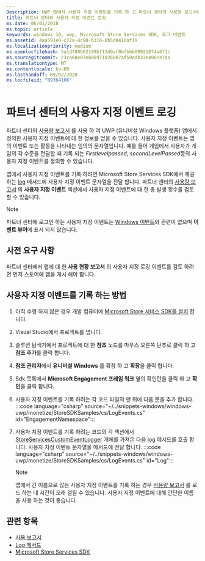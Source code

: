 ```yaml
---
Description: UWP 앱에서 사용자 지정 이벤트를 기록 하 고 파트너 센터의 사용량 보고서에서 해당 이벤트를 검토할 수 있습니다.
title: 파트너 센터의 사용자 지정 이벤트 로깅
ms.date: 06/01/2018
ms.topic: article
keywords: windows 10, uwp, Microsoft Store Services SDK, 로그 이벤트
ms.assetid: 4aa591e0-c22a-4c90-b316-0b5d0410af19
ms.localizationpriority: medium
ms.openlocfilehash: 5a1df08b62199bf1249af8bfbbb00921874a671c
ms.sourcegitcommit: c3ca68e87eb06971826087af59adb33e490ce7da
ms.translationtype: MT
ms.contentlocale: ko-KR
ms.lasthandoff: 09/02/2020
ms.locfileid: "89364106"
---
```

# <a name="log-custom-events-for-partner-center"></a>파트너 센터의 사용자 지정 이벤트 로깅

파트너 센터의 [사용량 보고서](../publish/usage-report.md) 를 사용 하 여 UWP (유니버설 Windows 플랫폼) 앱에서 정의한 사용자 지정 이벤트에 대 한 정보를 얻을 수 있습니다. 사용자 지정 이벤트는 앱의 이벤트 또는 활동을 나타내는 임의의 문자열입니다. 예를 들어 게임에서 사용자가 게임의 각 수준을 전달할 때 기록 되는 *Firstlevelpassed*, *secondLevelPassed*등의 사용자 지정 이벤트를 정의할 수 있습니다.

앱에서 사용자 지정 이벤트를 기록 하려면 Microsoft Store Services SDK에서 제공 하는 [log](/uwp/api/microsoft.services.store.engagement.storeservicescustomeventlogger.log) 메서드에 사용자 지정 이벤트 문자열을 전달 합니다. 파트너 센터의 [사용량 보고서](../publish/usage-report.md) 의 **사용자 지정 이벤트** 섹션에서 사용자 지정 이벤트에 대 한 총 발생 횟수를 검토할 수 있습니다.

> [!NOTE]
> 파트너 센터에 로그인 하는 사용자 지정 이벤트는 [Windows 이벤트](/windows/desktop/Events/windows-events)와 관련이 없으며 **이벤트 뷰어**에 표시 되지 않습니다.

## <a name="prerequisites"></a>사전 요구 사항

파트너 센터에서 앱에 대 한 **사용 현황 보고서** 의 사용자 지정 로깅 이벤트를 검토 하려면 먼저 스토어에 앱을 게시 해야 합니다.

## <a name="how-to-log-custom-events"></a>사용자 지정 이벤트를 기록 하는 방법

1. 아직 수행 하지 않은 경우 개발 컴퓨터에 [Microsoft Store 서비스 SDK를 설치](microsoft-store-services-sdk.md#install-the-sdk) 합니다.

2. Visual Studio에서 프로젝트를 엽니다.

3. 솔루션 탐색기에서 프로젝트에 대 한 **참조** 노드를 마우스 오른쪽 단추로 클릭 하 고 **참조 추가**를 클릭 합니다.

4. **참조 관리자**에서 **유니버설 Windows** 를 확장 하 고 **확장**을 클릭 합니다.

5. Sdk 목록에서 **Microsoft Engagement 프레임 워크** 옆의 확인란을 클릭 하 고 **확인**을 클릭 합니다.

6. 사용자 지정 이벤트를 기록 하려는 각 코드 파일의 맨 위에 다음 문을 추가 합니다.
    :::code language="csharp" source="~/../snippets-windows/windows-uwp/monetize/StoreSDKSamples/cs/LogEvents.cs" id="EngagementNamespace":::

7. 사용자 지정 이벤트를 기록 하려는 코드의 각 섹션에서 [StoreServicesCustomEventLogger](/uwp/api/microsoft.services.store.engagement.storeservicescustomeventlogger.log) 개체를 가져온 다음 [log](/uwp/api/microsoft.services.store.engagement.storeservicescustomeventlogger.log) 메서드를 호출 합니다. 사용자 지정 이벤트 문자열을 메서드에 전달 합니다.
    :::code language="csharp" source="~/../snippets-windows/windows-uwp/monetize/StoreSDKSamples/cs/LogEvents.cs" id="Log":::

    > [!NOTE]
    > 앱에서 긴 이름으로 많은 사용자 지정 이벤트를 기록 하는 경우 [사용량 보고서](../publish/usage-report.md) 를 로드 하는 데 시간이 오래 걸릴 수 있습니다. 사용자 지정 이벤트에 대해 간단한 이름을 사용 하는 것이 좋습니다. 

## <a name="related-topics"></a>관련 항목

* [사용 보고서](../publish/usage-report.md)
* [Log 메서드](/uwp/api/microsoft.services.store.engagement.storeservicescustomeventlogger.log)
* [Microsoft Store Services SDK](./microsoft-store-services-sdk.md)
